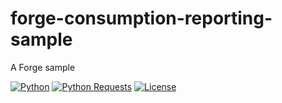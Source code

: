 # forge-consumption-reporting-sample
A Forge sample

[![Python]()](https://www.python.org/)
[![Python Requests]()](http://docs.python-requests.org/en/master/)
[![License](http://img.shields.io/:license-mit-blue.svg)](http://opensource.org/licenses/MIT)

